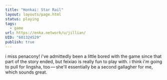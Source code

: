 ```yaml
---
title: "Honkai: Star Rail"
layout: layouts/page.html
status: playing
tags:
  - game
url: https://enka.network/u/jillian/
UID: "601324529"
publish: true
---
```

i miss penacony! i've admittedly been a little bored with the game since that part of the story ended, but feixiao is really fun to play with. i think i'm going to pull for lingsha, too — she'll essentially be a second gallagher for me, which sounds great.